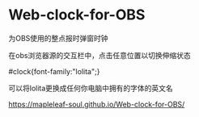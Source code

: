 # Web-clock-for-OBS
为OBS使用的整点报时弹窗时钟

在obs浏览器源的交互栏中，点击任意位置以切换伸缩状态

#clock{font-family:"lolita";}

可以将lolita更换成任何你电脑中拥有的字体的英文名

https://mapleleaf-soul.github.io/Web-clock-for-OBS/
